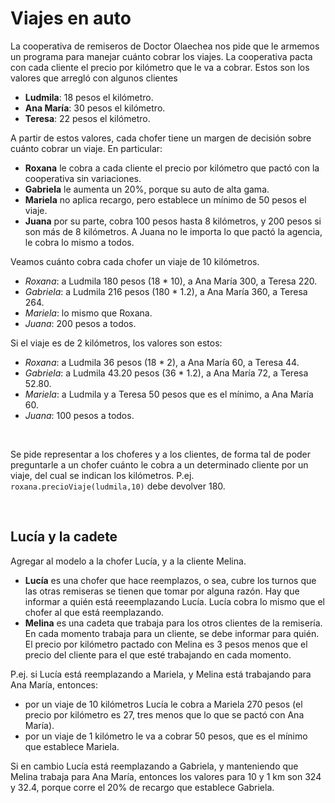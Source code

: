 # Viajes en auto

La cooperativa de remiseros de Doctor Olaechea nos pide que le armemos un programa para manejar cuánto cobrar los viajes.
La cooperativa pacta con cada cliente el precio por kilómetro que le va a cobrar. Estos son los valores que arregló con algunos clientes
- **Ludmila**: 18 pesos el kilómetro.
- **Ana María**: 30 pesos el kilómetro.
- **Teresa**: 22 pesos el kilómetro.

A partir de estos valores, cada chofer tiene un margen de decisión sobre cuánto cobrar un viaje. En particular:
- **Roxana** le cobra a cada cliente el precio por kilómetro que pactó con la cooperativa sin variaciones.
- **Gabriela** le aumenta un 20%, porque su auto de alta gama. 
- **Mariela** no aplica recargo, pero establece un mínimo de 50 pesos el viaje.
- **Juana** por su parte, cobra 100 pesos hasta 8 kilómetros, y 200 pesos si son más de 8 kilómetros. A Juana no le importa lo que pactó la agencia, le cobra lo mismo a todos.

Veamos cuánto cobra cada chofer un viaje de 10 kilómetros.
- _Roxana_: a Ludmila 180 pesos (18 * 10), a Ana María 300, a Teresa 220.
- _Gabriela_: a Ludmila 216 pesos (180 * 1.2), a Ana María 360, a Teresa 264.
- _Mariela_: lo mismo que Roxana.
- _Juana_: 200 pesos a todos. 

Si el viaje es de 2 kilómetros, los valores son estos:
- _Roxana_: a Ludmila 36 pesos (18 * 2), a Ana María 60, a Teresa 44.
- _Gabriela_: a Ludmila 43.20 pesos (36 * 1.2), a Ana María 72, a Teresa 52.80.
- _Mariela_: a Ludmila y a Teresa 50 pesos que es el mínimo, a Ana María 60. 
- _Juana_: 100 pesos a todos. 

<br>

Se pide representar a los choferes y a los clientes, de forma tal de poder preguntarle a un chofer cuánto le cobra a un determinado cliente por un viaje, del cual se indican los kilómetros.
P.ej. `roxana.precioViaje(ludmila,10)` debe devolver 180.

<br>

## Lucía y la cadete

Agregar al modelo a la chofer Lucía, y a la cliente Melina.
- **Lucía** es una chofer que hace reemplazos, o sea, cubre los turnos que las otras remiseras se tienen que tomar por alguna razón.
Hay que informar a quién está reeemplazando Lucía.
Lucía cobra lo mismo que el chofer al que está reemplazando.
- **Melina** es una cadeta que trabaja para los otros clientes de la remisería. En cada momento trabaja para un cliente, se debe informar para quién. El precio por kilómetro pactado con Melina es 3 pesos menos que el precio del cliente para el que esté trabajando en cada momento.

P.ej. si Lucía está reemplazando a Mariela, y Melina está trabajando para Ana María, entonces:
- por un viaje de 10 kilómetros Lucía le cobra a Mariela 270 pesos (el precio por kilómetro es 27, tres menos que lo que se pactó con Ana María).
- por un viaje de 1 kilómetro le va a cobrar 50 pesos, que es el mínimo que establece Mariela.

Si en cambio Lucía está reemplazando a Gabriela, y manteniendo que Melina trabaja para Ana María, entonces los valores para 10 y 1 km son 324 y 32.4, porque corre el 20% de recargo que establece Gabriela.  
  

<!--
, con cada cliente dos valores: un precio por kilómetro, y un porcentaje de descuento.

A partir de estos valores pactados por la cooperativa, cada chofer decide cómo cobrar un viaje de una cantidad de kilómetros.

Consideramos tres choferes:
- **Roxana** le cobra a cada cliente el precio por kilómetro que pactó con la cooperativa; no tiene en cuenta el descuento.
- **Gabriela** le cobra de base lo mismo a todos los clientes, 250 pesos el viaje, sin importar la longitud. A cada cliente le aplica el descuento que concertó con la agencia.
- **Mariela** cobra como Roxana, a partir del precio pactado por kilómetro. Si el valor obtenido es de 200 pesos o más, aplica el descuento que le corresponde al cliente.

Estos son los valores que la cooperativa pactó con algunos clientes:
- **Ludmila**: 18 pesos el kilómetro, 10% de descuento.
- **Ana María**: 30 pesos el kilómetro, 20% de descuento.
- **Teresa**: 22 pesos el kilómetro, 0% de descuento.

Veamos cuánto cobra cada chofer un viaje de 10 kilómetros.
- _Roxana_: a Ludmila 180 pesos (18 x 10), a Ana María 300, a Teresa 220.
- _Gabriela_: a Ludmila 225 (su precio fijo de 250 con el 10% de descuento que tiene Ludmila), a Ana María 200 (tiene 20% de descuento), a Teresa 250 (no tiene desceuento).
- _Mariela_: a Ludmila 180 pesos, como no llega a 200 no le corresponde descuento; a Ana María 240 (300 menos el 20% de descuento); a Teresa 220 (le corresponde descuento pero es del 0%). 
--> 

<!--
hay varias personas que ofrecen servicios de viajes en auto, y otras que son sus clientes.
Nos piden armar un modelo que maneje el precio que un chofer debe cobrarle a un cliente, y los viajes realizados.

En este modelo vamos a considerar dos choferes: Roxana y Gabriela.
Roxana le cobra a cada cliente un precio distinto, que pacta con cada uno. 
Por otro lado, Gabriela cobra un precio único fijado por ella; pacta con cada cliente un porcentaje de descuento que se aplica sobre el precio único.

<br> 

P.ej. tomemos tres clientes: Gaspar, Azucena y Elsa.
- Roxana pactó: 80 pesos el viaje con Gaspar, 75 con Azucena, 100 con Elsa.
- El precio único de Gabriela es 90 pesos. 

 

Proyecto inicial sobre choferes de auto y sus clientes



una remisera Roxana, que lleva distintos clientes, cada uno con su tarifa x km.
roxana.llevar(cliente, kms)
poder preguntar total kms recorridos y total recaudado.
Además, roxana.precioViaje(cliente, kms)

Variante: cada cliente tiene un % de descuento, el precio por km lo maneja Roxana.

También que cada cliente sepa en qué zona vive (norte, sur, oeste)

A Roxana le interesa llevar a un cliente si su tarifa x km es de 20 pesos o más. O hacer un viaje si es de más de 200 pesos.

A Gabriela le interesa si el cliente vive en la zona de su base actual. Hay cuatro bases: Bernal y Solano en el Sur; Tablada en el Oeste; y Florida en el Norte.

Gabriela cobra tarifa plana, según lo que indique la base actual. Bernal es configurable, Solano 30 pesos más que Bernal, Tablada 200, y Florida 240. Interesa saber cuántos viajes hizo.
-->

